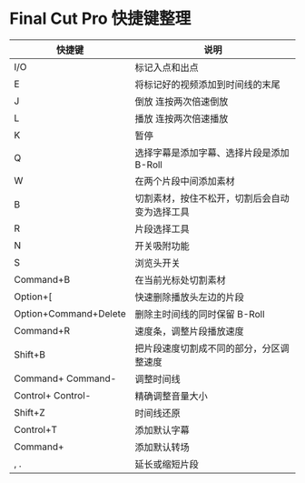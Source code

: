 # Final Cut Pro 快捷键整理

| 快捷键                | 说明                                           |
| --------------------- | ---------------------------------------------- |
| I/O                   | 标记入点和出点                                 |
| E                     | 将标记好的视频添加到时间线的末尾               |
| J                     | 倒放 连按两次倍速倒放                          |
| L                     | 播放 连按两次倍速播放                          |
| K                     | 暂停                                           |
| Q                     | 选择字幕是添加字幕、选择片段是添加 B-Roll      |
| W                     | 在两个片段中间添加素材                         |
| B                     | 切割素材，按住不松开，切割后会自动变为选择工具 |
| R                     | 片段选择工具                                   |
| N                     | 开关吸附功能                                   |
| S                     | 浏览头开关                                     |
| Command+B             | 在当前光标处切割素材                           |
| Option+[              | 快速删除播放头左边的片段                       |
| Option+Command+Delete | 删除主时间线的同时保留 B-Roll                  |
| Command+R             | 速度条，调整片段播放速度                       |
| Shift+B               | 把片段速度切割成不同的部分，分区调整速度       |
| Command+ Command-     | 调整时间线                                     |
| Control+ Control-     | 精确调整音量大小                               |
| Shift+Z               | 时间线还原                                     |
| Control+T             | 添加默认字幕                                   |
| Command+              | 添加默认转场                                   |
| , .                   | 延长或缩短片段                                 |
